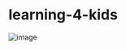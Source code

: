 # learning-4-kids
![image](https://user-images.githubusercontent.com/69303197/123635361-393d8280-d839-11eb-84bb-2e872427274d.png)
